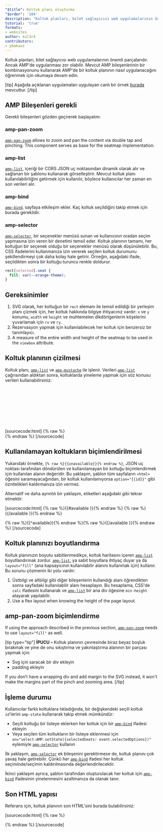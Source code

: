 ```yaml
---
"$title": Koltuk planı oluşturma
"$order": '104'
description: "Koltuk planları, bilet sağlayıcısı web uygulamalarının önemli bir parçasıdır. Ancak AMP'de uygulanması zor olabilir. AMP'de bir koltuk planının nasıl uygulayacağını öğrenmek için okumaya devam edin"
tutorial: 'true'
formats:
- websites
author: kul3r4
contributors:
- pbakaus
---
```


Koltuk planları, bilet sağlayıcısı web uygulamalarının önemli parçalarıdır. Ancak AMP'de uygulanması zor olabilir. Mevcut AMP bileşenlerinin bir kombinasyonunu kullanarak AMP'de bir koltuk planının nasıl uygulanacağını öğrenmek için okumaya devam edin.

[tip] Aşağıda açıklanan uygulamaları uygulayan canlı bir örnek [burada](../../../documentation/examples/documentation/SeatMap.html) mevcuttur. [/tip]

## AMP Bileşenleri gerekli

Gerekli bileşenleri gözden geçirerek başlayalım:

### amp-pan-zoom

[`amp-pan-zoom`](../../../documentation/components/reference/amp-pan-zoom.md) allows to zoom and pan the content via double tap and pinching. This component serves as base for the seatmap implementation.

### amp-list

[`amp-list`](../../../documentation/components/reference/amp-list.md), içeriği bir CORS JSON uç noktasından dinamik olarak alır ve sağlanan bir şablonu kullanarak görselleştirir. Mevcut koltuk planı kullanılabilirliğini getirmek için kullanılır, böylece kullanıcılar her zaman en son verileri alır.

### amp-bind

[`amp-bind`](../../../documentation/components/reference/amp-bind.md), sayfaya etkileşim ekler. Kaç koltuk seçildiğini takip etmek için burada gereklidir.

### amp-selector

[`amp-selector`](../../../documentation/components/reference/amp-selector.md), bir seçenekler menüsü sunan ve kullanıcının oradan seçim yapmasına izin veren bir denetimi temsil eder. Koltuk planının tamamı, her koltuğun bir seçenek olduğu bir seçenekler menüsü olarak düşünülebilir. Bu, CSS ifadelerini kullanmanıza izin vererek seçilen koltuk durumunu şekillendirmeyi çok daha kolay hale getirir. Örneğin, aşağıdaki ifade, seçildikten sonra bir koltuğu turuncu renkle doldurur.

```css
rect[selected].seat {
  fill: var(--orange-theme);
}
```

## Gereksinimler

1. SVG olarak, her koltuğun bir `rect` elemanı ile temsil edildiği bir yerleşim planı çizmek için, her koltuk hakkında bilgiye ihtiyacınız vardır: `x` ve `y` konumu, `width` ve `height` ve muhtemelen dikdörtgenlerin köşelerini yuvarlamak için `rx` ve `ry`.
2. Rezervasyon yapmak için kullanılabilecek her koltuk için benzersiz bir tanımlayıcı.
3. A measure of the entire width and height of the seatmap to be used in the `viewbox` attribute.

## Koltuk planının çizilmesi

Koltuk planı, [`amp-list`](../../../documentation/components/reference/amp-list.md) ve [`amp-mustache`](../../../documentation/components/reference/amp-mustache.md) ile işlenir. Verileri [`amp-list`](../../../documentation/components/reference/amp-list.md) çağrısından aldıktan sonra, koltuklarda yineleme yapmak için söz konusu verileri kullanabilirsiniz:

[sourcecode:html]
{% raw %}<svg preserveAspectRatio="xMidYMin slice" viewBox="0 0 {{width}} {{height}}">
{{#seats}}
<rect option="{{id}}" role="button" tabindex="0" class="seat {{unavailable}}" x="{{x}}" y="{{y}}" width="{{width}}" height="{{height}}" rx="{{rx}}" ry="{{ry}}"/>
{{/seats}}
</svg>{% endraw %}
[/sourcecode]

## Kullanılamayan koltukların biçimlendirilmesi

Yukarıdaki örnekte, `{% raw %}{{unavailable}}{% endraw %}`, JSON uç noktası tarafından döndürülen ve kullanılamayan bir koltuğu biçimlendirmek için kullanılan alanın değeridir. Bu yaklaşım, şablon tüm sayfaların `<html>` öğesini saramayacağından, bir koltuk kullanılamıyorsa `option="{{id}}"` gibi öznitelikleri kaldırmanıza izin vermez.

Alternatif ve daha ayrıntılı bir yaklaşım, etiketleri aşağıdaki gibi tekrar etmektir:

[sourcecode:html]
{% raw %}{{#available }}{% endraw %}
<rect option="{{id}}" role="button" tabindex="0" class="seat" x="{{x}}" y="{{y}}" width="{{width}}" height="{{height}}" rx="{{rx}}" ry="{{ry}}"/>{% raw %}{{/available }}{% endraw %}

{% raw %}{{^available}}{% endraw %}<rect role="button" tabindex="0" class="seat unavailable" x="{{x}}" y="{{y}}" width="{{width}}" height="{{height}}" rx="{{rx}}" ry="{{ry}}"/>{% raw %}{{/available }}{% endraw %}
[/sourcecode]

## Koltuk planınızı boyutlandırma

Koltuk planınızın boyutu sabitlenmedikçe, koltuk haritasını içeren [`amp-list`](../../../documentation/components/reference/amp-list.md) boyutlandırmak zordur. [`amp-list`](../../../documentation/components/reference/amp-list.md), ya sabit boyutlara ihtiyaç duyar ya da `layout="fill"` (ana kapsayıcının kullanılabilir alanını kullanmak için) kullanır. Bu sorunu çözmenin iki yolu vardır:

1. Üstbilgi ve altbilgi gibi diğer bileşenlerin kullandığı alanı öğrendikten sonra sayfadaki kullanılabilir alanı hesaplayın. Bu hesaplama, CSS'de `calc` ifadesini kullanarak ve [`amp-list`](../../../documentation/components/reference/amp-list.md) bir ana div öğesine `min-height` atayarak yapılabilir.
2. Use a flex layout when knowing the height of the page layout.

## amp-pan-zoom biçimlendirme

If using the approach described in the previous section, [`amp-pan-zoom`](../../../documentation/components/reference/amp-pan-zoom.md) needs to use `layout="fill"` as well.

[tip type="tip"] **İPUCU –** Koltuk planının çevresinde biraz beyaz boşluk bırakmak ve yine de onu sıkıştırma ve yakınlaştırma alanının bir parçası yapmak için:

- Svg için saracak bir div ekleyin
- padding ekleyin

If you don’t have a wrapping div and add margin to the SVG instead, it won't make the margins part of the pinch and zooming area. [/tip]

## İşleme durumu

Kullanıcılar farklı koltuklara tıkladığında, bir değişkendeki seçili koltuk `id`'lerini `amp-state` kullanarak takip etmek mümkündür:

- Seçili koltuğu bir listeye eklerken her koltuk için bir [`amp-bind`](../../../documentation/components/reference/amp-bind.md) ifadesi ekleyin
- Veya seçilen tüm koltukların bir listeye eklenmesi için `on="select:AMP.setState({selectedSeats: event.selectedOptions})"` eylemiyle [`amp-selector`](../../../documentation/components/reference/amp-selector.md) kullanın

İlk yaklaşım, [`amp-selector`](../../../documentation/components/reference/amp-selector.md) ek bileşenini gerektirmese de, koltuk planını çok yavaş hale getirebilir. Çünkü her [`amp-bind`](../../../documentation/components/reference/amp-bind.md) ifadesi her koltuk seçiminde/seçimin kaldırılmasında değerlendirilecektir.

İkinci yaklaşım ayrıca, şablon tarafından oluşturulacak her koltuk için [`amp-bind`](../../../documentation/components/reference/amp-bind.md) ifadesinin yinelenmesini azaltmanıza da olanak tanır.

## Son HTML yapısı

Referans için, koltuk planının son HTML'sini burada bulabilirsiniz:

[sourcecode:html]
{% raw %}<div class="seatmap-container">
  <amp-list layout="fill" src="/json/seats.json" binding="no" items="." single-item noloading>
    <template type="amp-mustache">
      <amp-pan-zoom layout="fill" class="seatmap">
        <amp-selector multiple on="select:AMP.setState({
          selectedSeats: event.selectedOptions
        })" layout="fill">
          <div class="svg-container">
            <svg preserveAspectRatio="xMidYMin slice" viewBox="0 0 {{width}} {{height}}">
            {{#seats}}
              <rect option="{{id}}" role="button"
               tabindex="0" class="seat {{unavailable}}"
              x="{{x}}" y="{{y}}"
              width="{{width}}" height="{{height}}"
              rx="{{rx}}" ry="{{ry}}"/>
            {{/seats}}
            </svg>
          </div>
        </amp-selector>
      </amp-pan-zoom>
    </template>
  </amp-list>
</div>{% endraw %}
[/sourcecode]
